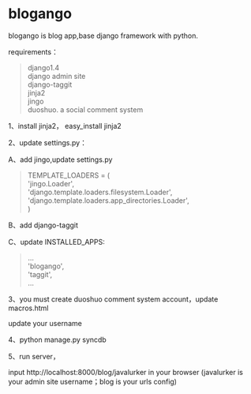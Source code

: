 blogango
========
blogango is blog app,base django framework with python.

requirements：
> django1.4  
> django admin site  
> django-taggit  
> jinja2  
> jingo  
> duoshuo. a social comment system  

1、install jinja2， easy_install jinja2

2、update settings.py：

A、add jingo,update settings.py

> TEMPLATE_LOADERS = (  
>     'jingo.Loader',  
>     'django.template.loaders.filesystem.Loader',  
>     'django.template.loaders.app_directories.Loader',  
> )


B、add django-taggit


C、update INSTALLED_APPS:

> ...  
> 'blogango',  
> 'taggit',  
> ...
	

3、you must create duoshuo comment system account，update macros.html

> <!-- Duoshuo Comment BEGIN -->  
> <div class="ds-thread" data-thread-key="0" data-title="{{ title }}"></div>  
> <script type="text/javascript">  
> var duoshuoQuery = {short_name:"d4blog"};  
> </script>  
> <script type="text/javascript" src="http://static.duoshuo.com/embed.js" async="true"></script>  
> <!-- Duoshuo Comment END -->

update your username


4、python manage.py syncdb


5、run server，

input http://localhost:8000/blog/javalurker in your browser (javalurker is your admin site username；blog is your urls config)

